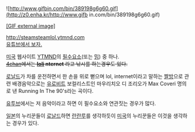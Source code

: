 ![http://www.gifbin.com/bin/389198g6g60.gif](http://z0.enha.kr/http://www.gifb
in.com/bin/389198g6g60.gif)

[[GIF external image]](http://www.gifbin.com/bin/389198g6g60.gif)

<http://steamsteamlol.ytmnd.com>  
[유튜브에서 보자.](https://www.youtube.com/watch?v=McqbjBFYZms)

[미국](%EB%AF%B8%EA%B5%AD.md) 웹사이트 [YTMND](YTMND.md)의
[필수요소](%ED%95%84%EC%88%98%EC%9A%94%EC%86%8C.md)(또는 [밈](%EB%B0%88.md)) 중
하나.  
<del>[4chan](4chan.md)에서는 **[loli](%EB%A1%9C%EB%A6%AC.md) nternet** 라고
낚시를 하는경우도 있다.</del>

[로날드](%EB%A1%9C%EB%82%A0%EB%93%9C.md)가 차를 운전하면서 한 손을 위로 뻗으며 lol,
internet이라고 말하는 [짤방](%EC%A7%A4%EB%B0%A9.md)으로 관련 배경음악으로는
[유로비트](%EC%9C%A0%EB%A1%9C%EB%B9%84%ED%8A%B8.md) 보컬리스트인 마우리치오 디 조리오가 Max
Coveri 명의로 낸 Running In The 90's라는 곡이다.

[유투브](%EC%9C%A0%ED%88%AC%EB%B8%8C.md)에서는 저 음악이라고 하면 이 필수요소와 연관짓는 경우가 많다.

[일본](%EC%9D%BC%EB%B3%B8.md)의 누리꾼들이
[로날드](%EB%A1%9C%EB%82%A0%EB%93%9C.md)하면
[란란루](%EB%9E%80%EB%9E%80%EB%A3%A8.md)를 생각하듯이
[미국](%EB%AF%B8%EA%B5%AD.md)의 누리꾼들은 이것을 생각하는 경우가 있다.

